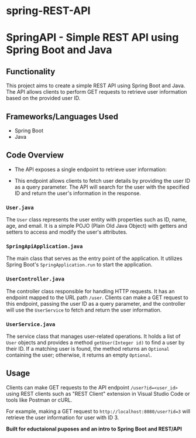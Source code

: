 # spring-REST-API

# SpringAPI - Simple REST API using Spring Boot and Java

## Functionality

This project aims to create a simple REST API using Spring Boot and Java. The API allows clients to perform GET requests to retrieve user information based on the provided user ID.

## Frameworks/Languages Used

- Spring Boot
- Java

## Code Overview

- The API exposes a single endpoint to retrieve user information:

- This endpoint allows clients to fetch user details by providing the user ID as a query parameter. The API will search for the user with the specified ID and return the user's information in the response.

### `User.java`

The `User` class represents the user entity with properties such as ID, name, age, and email. It is a simple POJO (Plain Old Java Object) with getters and setters to access and modify the user's attributes.

### `SpringApiApplication.java`

The main class that serves as the entry point of the application. It utilizes Spring Boot's `SpringApplication.run` to start the application.

### `UserController.java`

The controller class responsible for handling HTTP requests. It has an endpoint mapped to the URL path `/user`. Clients can make a GET request to this endpoint, passing the user ID as a query parameter, and the controller will use the `UserService` to fetch and return the user information.

### `UserService.java`

The service class that manages user-related operations. It holds a list of `User` objects and provides a method `getUser(Integer id)` to find a user by their ID. If a matching user is found, the method returns an `Optional` containing the user; otherwise, it returns an empty `Optional`.

## Usage

Clients can make GET requests to the API endpoint `/user?id=<user_id>` using REST clients such as "REST Client" extension in Visual Studio Code or tools like Postman or cURL.

For example, making a GET request to `http://localhost:8080/user?id=3` will retrieve the user information for user with ID 3.

**Built for eductaional puposes and an intro to Spring Boot and REST/API** 
